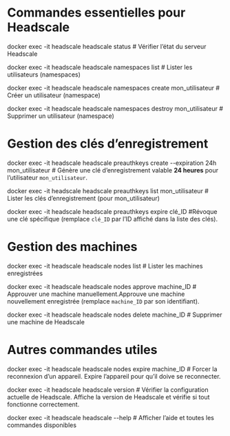 # Commandes essentielles pour Headscale

docker exec -it headscale headscale status # Vérifier l’état du serveur Headscale

docker exec -it headscale headscale namespaces list # Lister les utilisateurs (namespaces)


docker exec -it headscale headscale namespaces create mon_utilisateur # Créer un utilisateur (namespace)


docker exec -it headscale headscale namespaces destroy mon_utilisateur # Supprimer un utilisateur (namespace)


# Gestion des clés d’enregistrement

docker exec -it headscale headscale preauthkeys create --expiration 24h mon_utilisateur # Génère une clé d’enregistrement valable **24 heures** pour l’utilisateur `mon_utilisateur`.

docker exec -it headscale headscale preauthkeys list mon_utilisateur # Lister les clés d’enregistrement (pour mon_utilisateur) 


docker exec -it headscale headscale preauthkeys expire clé_ID #Révoque une clé spécifique (remplace `clé_ID` par l’ID affiché dans la liste des clés).

# Gestion des machines

docker exec -it headscale headscale nodes list # Lister les machines enregistrées



docker exec -it headscale headscale nodes approve machine_ID # Approuver une machine manuellement.Approuve une machine nouvellement enregistrée (remplace `machine_ID` par son identifiant).

docker exec -it headscale headscale nodes delete machine_ID # Supprimer une machine de Headscale

# Autres commandes utiles

docker exec -it headscale headscale nodes expire machine_ID # Forcer la reconnexion d’un appareil. Expire l’appareil pour qu’il doive se reconnecter.

docker exec -it headscale headscale version # Vérifier la configuration actuelle de Headscale. Affiche la version de Headscale et vérifie si tout fonctionne correctement.

docker exec -it headscale headscale --help # Afficher l’aide et toutes les commandes disponibles

